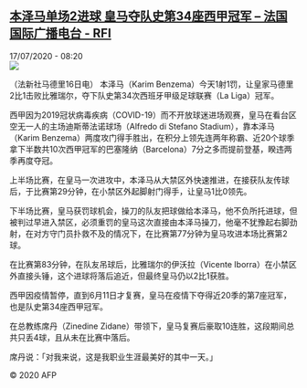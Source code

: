 <!--1594968906000-->
[本泽马单场2进球 皇马夺队史第34座西甲冠军 – 法国国际广播电台 - RFI](http://www.rfi.fr//cn/contenu/20200717-%E6%9C%AC%E6%B3%BD%E9%A9%AC%E5%8D%95%E5%9C%BA2%E8%BF%9B%E7%90%83-%E7%9A%87%E9%A9%AC%E5%A4%BA%E9%98%9F%E5%8F%B2%E7%AC%AC34%E5%BA%A7%E8%A5%BF%E7%94%B2%E5%86%A0%E5%86%9B)
------

<div>17/07/2020 - 08:20</div><img src="https://s.rfi.fr/media/display/daeb61da-c7f8-11ea-955d-005056bf87d6/w:310/p:16x9/spo0002b.200717142003.jpg"><div class="t-content__body u-clearfix"><div class="m-interstitial"></div><p>（法新社马德里16日电）    本泽马（Karim Benzema）今天1射1罚，让皇家马德里2比1击败比雅瑞尔，夺下队史第34次西班牙甲级足球联赛（La Liga）冠军。</p><p>西甲因为2019冠状病毒疾病（COVID-19）而不开放球迷进场观赛，皇马在看台区空无一人的主场迪斯蒂法诺球场（Alfredo di Stefano Stadium），靠本泽马（Karim Benzema）两度攻门得手胜出，在积分上领先连两年称霸、近20个球季拿下半数共10次西甲冠军的巴塞隆纳（Barcelona）7分之多而提前登基，睽违两季再度夺冠。</p><p>上半场比赛，在皇马一次进攻中，本泽马从大禁区外快速推进，在接获队友传球后，于比赛第29分钟，在小禁区外起脚射门得手，让皇马1比0领先。</p><p>下半场比赛，皇马获罚球机会，操刀的队友把球做给本泽马，他不负所托进球，但被判过早进入禁区，必须重罚的皇马这次直接由本泽马操刀，他毫不犹豫起右脚劲射，在对方守门员扑救不及的情况下，在比赛第77分钟为皇马攻进本场比赛第2球。</p><p>在比赛第83分钟，在队友吊球后，比雅瑞尔的伊沃拉（Vicente Iborra）在小禁区外直接头锤，这个进球将落后追近，但最终皇马仍以2比1获胜。</p><p>西甲因疫情暂停，直到6月11日才复赛，皇马在疫情下夺得近20季的第7座冠军，也是队史第34座西甲冠军。</p><p>在总教练席丹（Zinedine Zidane）带领下，皇马复赛后豪取10连胜，这段期间总共只丢4球，且从未在比赛中落后。</p><p>席丹说：「对我来说，这是我职业生涯最美好的其中一天。」</p><p class="t-copyright">© 2020 AFP</p>        </div>
